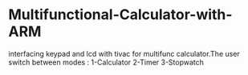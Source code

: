 # Multifunctional-Calculator-with-ARM
interfacing keypad and lcd with tivac for multifunc calculator.The user switch between modes :
1-Calculator
2-Timer
3-Stopwatch
